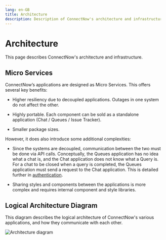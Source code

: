 ```yaml
---
lang: en-GB
title: Architecture
description: Description of ConnectNow's architecture and infrastructure.
---
```


# Architecture

This page describes ConnectNow's architecture and infrastructure.

## Micro Services

ConnectNow’s applications are designed as Micro Services. This offers several key benefits:

-   Higher resiliency due to decoupled applications. Outages in one system do not affect the other.

-   Highly portable. Each component can be sold as a standalone application (Chat / Queues / Issue Tracker).

-   Smaller package sizes.

However, it does also introduce some additional complexities:

-   Since the systems are decoupled, communication between the two must be done via API calls. Conceptually, the Queues application has no idea what a chat is, and the Chat application does not know what a Query is. For a chat to be closed when a query is completed, the Queues application must send a request to the Chat application. This is detailed further in [authentication](/general/api-philosophy#authentication).

-   Sharing styles and components between the applications is more complex and requires internal component and style libraries.

## Logical Architecture Diagram

This diagram describes the logical architecture of ConnectNow's various applications, and how they communicate with each other.

![Architecture diagram](https://d1jdn0pmurlmlu.cloudfront.net/architecture.png)
